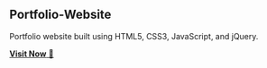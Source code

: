 ## Portfolio-Website
Portfolio website built using HTML5, CSS3, JavaScript, and jQuery.

<a href="http://127.0.0.1:5500/Portfolio-Website/index.html" target="_blank">**Visit Now** 🚀</a>


